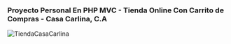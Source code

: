 ### Proyecto Personal En PHP MVC - Tienda Online Con Carrito de Compras - Casa Carlina, C.A

![TiendaCasaCarlina](http://gisbelt.github.io/gif/CasaCarlina.gif)

